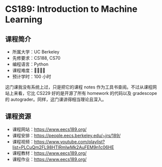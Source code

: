 #   CS189: Introduction to Machine Learning


## 课程简介

- 所属大学：UC Berkeley
- 先修要求：CS188, CS70
- 编程语言：Python
- 课程难度：🌟🌟🌟🌟
- 预计学时：100 小时

这门课我没有系统上过，只是把它的课程 notes 作为工具书查阅。不过从课程网站上来看，它比 CS229 好的是开源了所有 homework 的代码以及 gradescope 的 autograder。同样，这门课讲得相当理论且深入。

## 课程资源

- 课程网站：<https://www.eecs189.org/>
- 课程安排：<https://people.eecs.berkeley.edu/~jrs/189/>
- 课程视频：<https://www.youtube.com/playlist?list=PLCuQm2FL98HTlRmlwMk2AuFEM9n1c06HE>
- 课程教材：<https://www.eecs189.org/>
- 课程作业：<https://www.eecs189.org/>
